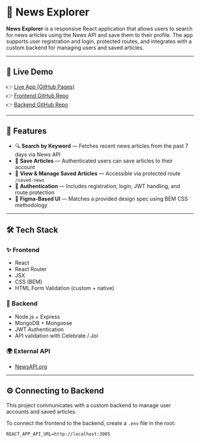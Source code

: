 # 📰 News Explorer

**News Explorer** is a responsive React application that allows users to search for news articles using the News API and save them to their profile. The app supports user registration and login, protected routes, and integrates with a custom backend for managing users and saved articles.

---

## 🔗 Live Demo

👉 [Live App (GitHub Pages)](https://jmik-thang.github.io/newsExplorer_react/)  
👉 [Frontend GitHub Repo](https://github.com/JMIK-THANG/newsExplorer-react)  
👉 [Backend GitHub Repo](https://github.com/JMIK-THANG/final_project_express)

---

## 📌 Features

- 🔍 **Search by Keyword** — Fetches recent news articles from the past 7 days via News API
- 💾 **Save Articles** — Authenticated users can save articles to their account
- 🧾 **View & Manage Saved Articles** — Accessible via protected route `/saved-news`
- 🔐 **Authentication** — Includes registration, login, JWT handling, and route protection
- 🎨 **Figma-Based UI** — Matches a provided design spec using BEM CSS methodology

---

## 🛠 Tech Stack

### ✨ Frontend
- React
- React Router
- JSX
- CSS (BEM)
- HTML Form Validation (custom + native)

### 🔗 Backend
- Node.js + Express
- MongoDB + Mongoose
- JWT Authentication
- API validation with Celebrate / Joi

### 🌍 External API
- [NewsAPI.org](https://newsapi.org/)

---

## ⚙️ Connecting to Backend

This project communicates with a custom backend to manage user accounts and saved articles.

To connect the frontend to the backend, create a `.env` file in the root:

```env
REACT_APP_API_URL=http://localhost:3005
